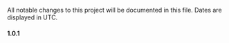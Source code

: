 All notable changes to this project will be documented in this file. Dates are displayed in UTC.

#### 1.0.1
